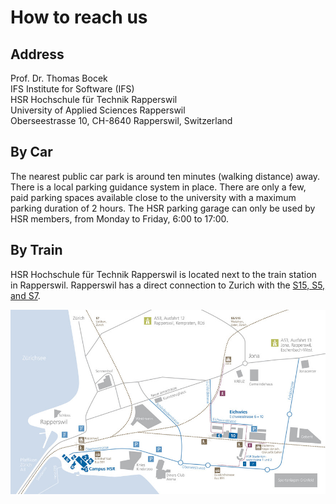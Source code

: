 # How to reach us

<div class="grid-2 link-light">
<div>

## Address
Prof. Dr. Thomas Bocek  
IFS Institute for Software (IFS)  
HSR Hochschule für Technik Rapperswil  
University of Applied Sciences Rapperswil  
Oberseestrasse 10, CH-8640 Rapperswil, Switzerland  


## By Car
The nearest public car park is around ten minutes (walking distance) away. There is a local parking guidance system in place. There are only a few, paid parking spaces available close to the university with a maximum parking duration of 2 hours. The HSR parking garage can only be used by HSR members, from Monday to Friday, 6:00 to 17:00.
## By Train
HSR Hochschule für Technik Rapperswil is located next to the train station in Rapperswil. Rapperswil has a direct connection to Zurich with the [S15, S5, and S7](https://www.zvv.ch/zvv/en/timetable/network-maps.html). 

</div><div class="img-fit">

![Rapperswil](map_rap.jpg "Rapperswil")

</div></div>

